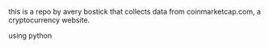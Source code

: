 this is a repo by avery bostick that collects data from coinmarketcap.com, a cryptocurrency website.

using python
